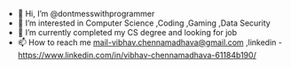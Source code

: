 - 👋 Hi, I’m @dontmesswithprogrammer
- 👀 I’m interested in Computer Science ,Coding ,Gaming ,Data Security
- 🌱 I’m currently completed my CS degree and looking for job
- 📫 How to reach me mail-vibhav.chennamadhava@gmail.com ,linkedin -https://www.linkedin.com/in/vibhav-chennamadhava-61184b190/

<!---
dontmesswithprogrammer/dontmesswithprogrammer is a ✨ special ✨ repository because its `README.md` (this file) appears on your GitHub profile.
You can click the Preview link to take a look at your changes.
--->
